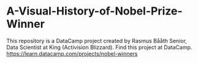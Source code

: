 # A-Visual-History-of-Nobel-Prize-Winner
This repository is a DataCamp project created by Rasmus Bååth Senior, Data Scientist at King (Activision Blizzard). Find this project at DataCamp. https://learn.datacamp.com/projects/nobel-winners

